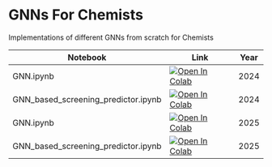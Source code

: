 # GNNs For Chemists
Implementations of different GNNs from scratch for Chemists

| Notebook | Link | Year |
| ----- | ----- | ----- |
|GNN.ipynb|<a target="_blank" href="https://colab.research.google.com/github/HFooladi/GNNs_from_scratch/blob/main/notebooks/GNN.ipynb"><img src="https://colab.research.google.com/assets/colab-badge.svg" alt="Open In Colab"/></a>| 2024 |
|GNN_based_screening_predictor.ipynb|<a target="_blank" href="https://colab.research.google.com/github/HFooladi/GNNs_from_scratch/blob/main/notebooks/GNN_based_screening_predictor.ipynb"><img src="https://colab.research.google.com/assets/colab-badge.svg" alt="Open In Colab"/></a>| 2024 |
|GNN.ipynb|<a target="_blank" href="https://colab.research.google.com/github/HFooladi/GNNs_from_scratch/blob/main/notebooks/GNN.ipynb"><img src="https://colab.research.google.com/assets/colab-badge.svg" alt="Open In Colab"/></a>| 2025 |
|GNN_based_screening_predictor.ipynb|<a target="_blank" href="https://colab.research.google.com/github/HFooladi/GNNs_from_scratch/blob/main/notebooks/GNN_based_screening_predictor.ipynb"><img src="https://colab.research.google.com/assets/colab-badge.svg" alt="Open In Colab"/></a>| 2025 |

